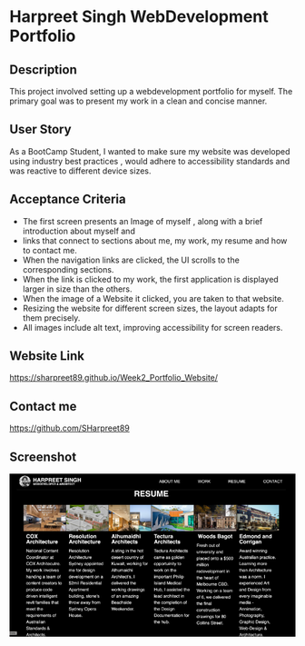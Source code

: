 # Harpreet Singh WebDevelopment Portfolio

## Description

This project involved setting up a webdevelopment portfolio for myself. The primary goal was to present my work in a clean and concise manner. 

## User Story

As a BootCamp Student, I wanted to make sure my website was developed using industry best practices , would adhere to accessibility standards and was reactive to different device sizes.

## Acceptance Criteria

- The first screen presents an Image of myself , along with a brief introduction about myself and 
- links that connect to sections about me, my work, my resume and how to contact me.
- When the navigation links are clicked, the UI scrolls to the corresponding sections.
- When the link is clicked to my work, the first application is displayed larger in size than the others.
- When the image of a Website it clicked, you are taken to that website.
- Resizing the website for different screen sizes, the layout adapts for them precisely.
- All images include alt text, improving accessibility for screen readers.

## Website Link

https://sharpreet89.github.io/Week2_Portfolio_Website/

## Contact me

https://github.com/SHarpreet89

## Screenshot

![Alt text](./assets/images/Website%20Image.png)
